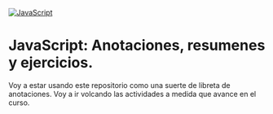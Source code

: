 [![JavaScript](https://i.imgur.com/227ntAZ.png "JavaScript")](https://sebastianboari.github.io/JavaScript.github.io/ "JavaScript")

# JavaScript: Anotaciones, resumenes y ejercicios.
Voy a estar usando este repositorio como una suerte de libreta de anotaciones. Voy a ir volcando las actividades a medida que avance en el curso. 
